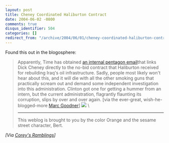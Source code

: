 ```yaml
---
layout: post
title: Cheney Coordinated Haliburton Contract
date: 2004-06-02 -0800
comments: true
disqus_identifier: 504
categories: []
redirect_from: "/archive/2004/06/01/cheney-coordinated-haliburton-contract.aspx/"
---
```


Found this out in the blogosphere:

> Apparently, Time has obtained [an internal pentagon
> email](http://www.time.com/time/magazine/article/0,9171,1101040607-644111,00.html)that
> links Dick Cheney directly to the no-bid contract that Haliburton
> received for rebuilding Iraq's oil infrastructure. Sadly, people most
> likely won't hear about this, and it will die with all the other
> smoking guns that practically scream out and demand some independent
> investigation into this administration. Clinton got one for getting a
> hummer from an intern, but the current administration, flagrantly
> flaunting its corruption, slips by over and over again. [via the
> ever-great, wish-he-blogged-more [Marc
> Goodner](http://www.goodner.us/jam/marc/archives/000320.shtml)]
> ![](http://www.coreyhaines.com/coreysramblings/aggbug.ashx?id=b8fba243-43e0-448d-b550-8da26f20bf8f)
> \
>
> * * * * *
>
> This weblog is brought to you by the color Orange and the sesame
> street character, Bert.

*[Via [Corey's
Ramblings](http://www.coreyhaines.com/coreysramblings/PermaLink.aspx?guid=b8fba243-43e0-448d-b550-8da26f20bf8f)]*


